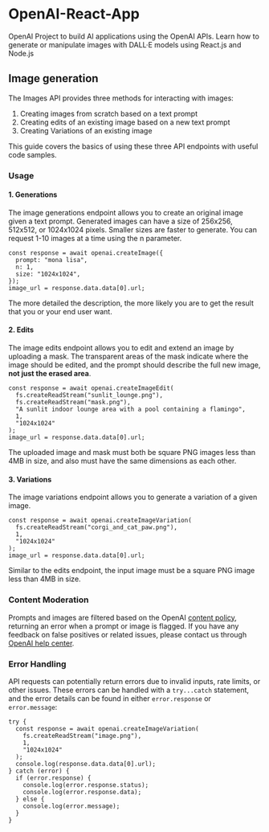 # OpenAI-React-App
OpenAI Project to build AI applications using the OpenAI APIs. Learn how to generate or manipulate images with DALL·E models 
using React.js and Node.js

## Image generation
The Images API provides three methods for interacting with images:
1. Creating images from scratch based on a text prompt
2. Creating edits of an existing image based on a new text prompt
3. Creating Variations of an existing image

This guide covers the basics of using these three API endpoints with useful code samples.

### Usage
#### 1. Generations
The image generations endpoint allows you to create an original image given a text prompt. Generated images can have a size of 
256x256, 512x512, or 1024x1024 pixels. Smaller sizes are faster to generate. You can request 1-10 images at a time using 
the n parameter.

```
const response = await openai.createImage({
  prompt: "mona lisa",
  n: 1,
  size: "1024x1024",
});
image_url = response.data.data[0].url;
```

The more detailed the description, the more likely you are to get the result that you or your end user want.

#### 2. Edits
The image edits endpoint allows you to edit and extend an image by uploading a mask. The transparent areas of the mask indicate where 
the image should be edited, and the prompt should describe the full new image, **not just the erased area**.

```
const response = await openai.createImageEdit(
  fs.createReadStream("sunlit_lounge.png"),
  fs.createReadStream("mask.png"),
  "A sunlit indoor lounge area with a pool containing a flamingo",
  1,
  "1024x1024"
);
image_url = response.data.data[0].url;
```
The uploaded image and mask must both be square PNG images less than 4MB in size, and also must have the same dimensions as each other.

#### 3. Variations
The image variations endpoint allows you to generate a variation of a given image.

```
const response = await openai.createImageVariation(
  fs.createReadStream("corgi_and_cat_paw.png"),
  1,
  "1024x1024"
);
image_url = response.data.data[0].url;
```
Similar to the edits endpoint, the input image must be a square PNG image less than 4MB in size.

### Content Moderation
Prompts and images are filtered based on the OpenAI [content policy](https://labs.openai.com/policies/content-policy), returning an error when a prompt or image is flagged. 
If you have any feedback on false positives or related issues, please contact us through [OpenAI help center](https://help.openai.com/en/).

### Error Handling
API requests can potentially return errors due to invalid inputs, rate limits, or other issues. These errors can be handled with a 
`try...catch` statement, and the error details can be found in either `error.response` or `error.message`:

```
try {
  const response = await openai.createImageVariation(
    fs.createReadStream("image.png"),
    1,
    "1024x1024"
  );
  console.log(response.data.data[0].url);
} catch (error) {
  if (error.response) {
    console.log(error.response.status);
    console.log(error.response.data);
  } else {
    console.log(error.message);
  }
}
```

